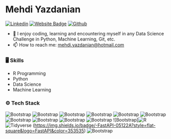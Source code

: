 # Mehdi Yazdanian

[![Linkedin](https://img.shields.io/badge/-LinkedIn-blue?style=flat&logo=Linkedin&logoColor=white)](https://www.linkedin.com/in/mehdiyazdanian/)
[![Website Badge](https://img.shields.io/badge/-Website-c14438?style=flat&logo=Google-Chrome&logoColor=white&link=https://pytopia.ai)](https://mehdi-yazdanian-protfolio.netlify.app/)
[![Github](https://img.shields.io/github/followers/hejazizo?label=Follow&style=social)](https://github.com/hejazizo)


- 🌱 I enjoy coding, learning and encountering myself in any Data Science Challenge in Python, Machine Learning, Git, etc. 
- 📫 How to reach me: mehdi.yazdanian@hotmail.com


### 🖥 Skills
- R Programming
- Python
- Data Science
- Machine Learning
### ⚙️ Tech Stack

![Bootstrap](https://img.shields.io/badge/-Python-05122A?style=flat-square&logo=Python&color=353535) ![Bootstrap](https://img.shields.io/badge/-Docker-05122A?style=flat-square&logo=Docker&color=353535) ![Bootstrap](https://img.shields.io/badge/-PyTorch-05122A?style=flat-square&logo=PyTorch&color=353535) ![Bootstrap](https://img.shields.io/badge/-Scikit%20Learn-05122A?style=flat-square&logo=Scikit-Learn&color=353535) ![Bootstrap](https://img.shields.io/badge/-MongoDB-05122A?style=flat-square&logo=MongoDB&color=353535) ![Bootstrap](https://img.shields.io/badge/-PostgreSQL-05122A?style=flat-square&logo=PostgreSQL&color=353535) ![Bootstrap](https://img.shields.io/badge/-Pandas-05122A?style=flat-square&logo=Pandas&color=353535) ![Bootstrap](https://img.shields.io/badge/-Numpy-05122A?style=flat-square&logo=Numpy&color=353535) ![Bootstrap](https://img.shields.io/badge/-Matplotlib-05122A?style=flat-square&logo=Matplotlib&color=353535) ![Bootstrap](https://img.shields.io/badge/-Flask-05122A?style=flat-square&logo=Flask&color=353535) ![Bootstrap]![R](https://img.shields.io/badge/-R-05122A?style=flat-square&logo=R&logoColor=white&color=276DC3)
![Tidyverse](https://img.shields.io/badge/-Tidyverse-05122A?style=flat-square&logo=RStudio&logoColor=white&color=7A4E9A)
(https://img.shields.io/badge/-FastAPI-05122A?style=flat-square&logo=FastAPI&color=353535) ![Bootstrap](https://img.shields.io/badge/-Visual%20Studio%20Code-05122A?style=flat-square&logo=Visual-Studio-Code&color=353535)


